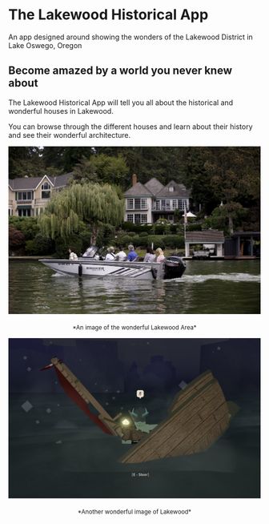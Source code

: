 # The Lakewood Historical App

An app designed around showing the wonders of the Lakewood District in Lake Oswego, Oregon

## Become amazed by a world you never knew about

The Lakewood Historical App will tell you all about the historical and wonderful houses in Lakewood.

You can browse through the different houses and learn about their history and see their wonderful architecture.

<p align="center">
<img src="resources/assets/randombg.jpeg" alt="*A wonderful image of Lakewood*">
<p align="center">
<small>*An image of the wonderful Lakewood Area*</small>
<p align="center">
<img src="resources/assets/testpic.png" alt="*Another wonderful image of Lakewood*">
<p align="center">
<small>*Another wonderful image of Lakewood*</small>
</p>
